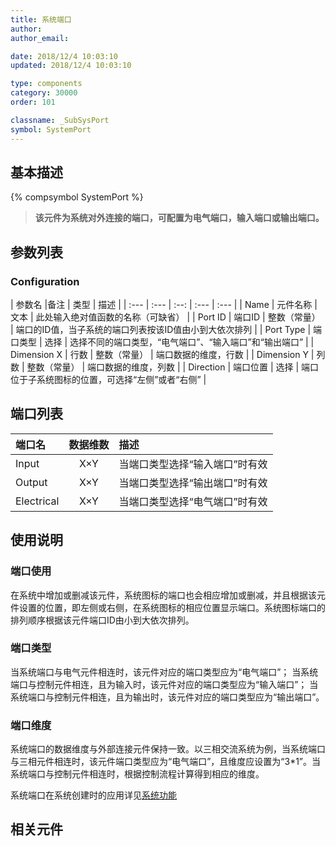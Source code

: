 ```yaml
---
title: 系统端口
author: 
author_email:

date: 2018/12/4 10:03:10
updated: 2018/12/4 10:03:10

type: components
category: 30000
order: 101

classname: _SubSysPort
symbol: SystemPort
---
```

## 基本描述
{% compsymbol SystemPort %}

> **该元件为系统对外连接的端口，可配置为电气端口，输入端口或输出端口。**

## 参数列表
### Configuration
| 参数名 |备注 | 类型 | 描述 |
| :--- | :--- | :--: | :--- | :--- |
| Name |  元件名称 | 文本 | 此处输入绝对值函数的名称（可缺省） |
| Port ID | 端口ID | 整数（常量） | 端口的ID值，当子系统的端口列表按该ID值由小到大依次排列 |
| Port Type | 端口类型 | 选择 | 选择不同的端口类型，“电气端口”、“输入端口”和“输出端口” |
| Dimension X | 行数 | 整数（常量） | 端口数据的维度，行数 |
| Dimension Y | 列数 | 整数（常量） | 端口数据的维度，列数 |
| Direction | 端口位置 | 选择 | 端口位于子系统图标的位置，可选择“左侧”或者“右侧” |


## 端口列表

| 端口名 | 数据维数 | 描述 |
| :--- | :--:  | :--- |
| Input | X×Y |当端口类型选择“输入端口”时有效|
| Output | X×Y |当端口类型选择“输出端口”时有效|
| Electrical | X×Y |当端口类型选择“电气端口”时有效|

## 使用说明

### 端口使用
在系统中增加或删减该元件，系统图标的端口也会相应增加或删减，并且根据该元件设置的位置，即左侧或右侧，在系统图标的相应位置显示端口。系统图标端口的排列顺序根据该元件端口ID由小到大依次排列。

### 端口类型
当系统端口与电气元件相连时，该元件对应的端口类型应为“电气端口”；
当系统端口与控制元件相连，且为输入时，该元件对应的端口类型应为“输入端口”；
当系统端口与控制元件相连，且为输出时，该元件对应的端口类型应为“输出端口”。

### 端口维度
系统端口的数据维度与外部连接元件保持一致。以三相交流系统为例，当系统端口与三相元件相连时，该元件端口类型应为“电气端口”，且维度应设置为“3*1”。当系统端口与控制元件相连时，根据控制流程计算得到相应的维度。

系统端口在系统创建时的应用详见[系统功能](../features/System.md)

## 相关元件

